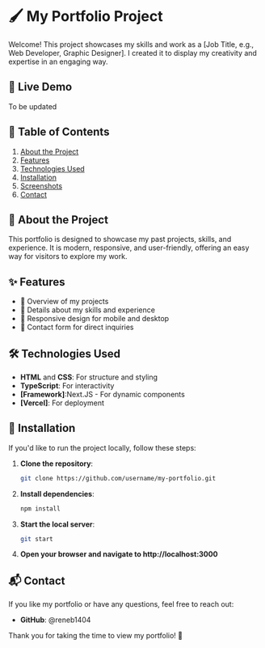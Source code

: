 # 🖌️ My Portfolio Project

Welcome!
This project showcases my skills and work as a [Job Title, e.g., Web Developer, Graphic Designer]. I created it to display my creativity and expertise in an engaging way.

## 🚀 Live Demo

To be updated

## 📜 Table of Contents

1. [About the Project](#-about-the-project)
2. [Features](#-features)
3. [Technologies Used](#-technologies-used)
4. [Installation](#-installation)
5. [Screenshots](#-screenshots)
6. [Contact](#-contact)

## 📖 About the Project

This portfolio is designed to showcase my past projects, skills, and experience.
It is modern, responsive, and user-friendly, offering an easy way for visitors to explore my work.

## ✨ Features

- 🌟 Overview of my projects
- 💼 Details about my skills and experience
- 📱 Responsive design for mobile and desktop
- 📧 Contact form for direct inquiries

## 🛠️ Technologies Used

- **HTML** and **CSS**: For structure and styling
- **TypeScript**: For interactivity
- **[Framework]**:Next.JS - For dynamic components
- **[Vercel]**: For deployment

## 🔧 Installation

If you'd like to run the project locally, follow these steps:

1. **Clone the repository**:
   ```bash
   git clone https://github.com/username/my-portfolio.git
   ```
2. **Install dependencies**:
   ```bash
   npm install
   ```
3. **Start the local server**:
   ```bash
   git start
   ```
4. **Open your browser and navigate to http://localhost:3000**

## 📬 Contact

If you like my portfolio or have any questions, feel free to reach out:

- **GitHub**: @reneb1404

Thank you for taking the time to view my portfolio! 🙌
